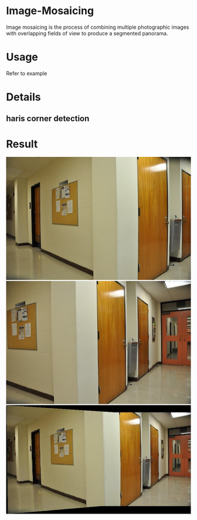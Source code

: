 # Image-Mosaicing
Image mosaicing is the process of combining multiple photographic images with overlapping fields of view to produce a segmented panorama.
# Usage
Refer to example
# Details
## haris corner detection
# Result
![alt text](https://github.com/zhangchicheng/Image-Mosaicing/blob/master/images/eg1/left.JPG "left")
![alt text](https://github.com/zhangchicheng/Image-Mosaicing/blob/master/images/eg1/right.JPG "right")
![alt text](https://github.com/zhangchicheng/Image-Mosaicing/blob/master/images/eg1/combined.jpg "combined")

